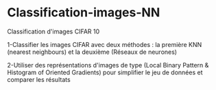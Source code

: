 # Classification-images-NN
Classification d'images CIFAR 10 

1-Classifier les images CIFAR avec deux méthodes : la première KNN (nearest neighbours) et la deuxième (Réseaux de neurones)

2-Utiliser des représentations d'images de type (Local Binary Pattern & Histogram of Oriented Gradients) pour simplifier le jeu de données et comparer les résultats
